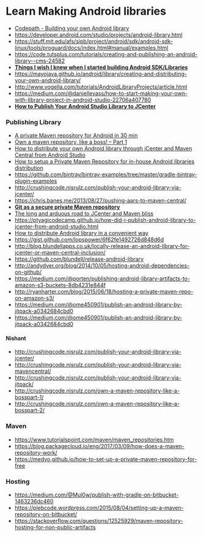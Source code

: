 # Learn Making Android libraries

* [Codepath - Building your own Android library](https://github.com/codepath/android_guides/wiki/Building-your-own-Android-library)
* https://developer.android.com/studio/projects/android-library.html
* https://stuff.mit.edu/afs/sipb/project/android/sdk/android-sdk-linux/tools/proguard/docs/index.html#manual/examples.html
* https://code.tutsplus.com/tutorials/creating-and-publishing-an-android-library--cms-24582
* **[Things I wish I knew when I started building Android SDK/Libraries](https://crushingcode.nisrulz.com/posts/things-i-wish-i-knew-when-i-started-building-android-sdk-libraries/)**
* https://mayojava.github.io/android/library/creating-and-distributing-your-own-android-library/
* http://www.vogella.com/tutorials/AndroidLibraryProjects/article.html
* https://medium.com/@daniellevass/how-to-start-making-your-own-with-library-project-in-android-studio-22706a407780
* **[How to Publish Your Android Studio Library to JCenter](https://medium.com/@daniellevass/how-to-publish-your-android-studio-library-to-jcenter-5384172c4739)**

### Publishing Library

* [A private Maven repository for Android in 30 min](https://jeroenmols.com/blog/2015/08/06/artifactory/)
* [Own a maven repository, like a boss! – Part 1](http://crushingcode.nisrulz.com/own-a-maven-repository-like-a-bosspart-1/)
* [How to distribute your own Android library through jCenter and Maven Central from Android Studio
](https://inthecheesefactory.com/blog/how-to-upload-library-to-jcenter-maven-central-as-dependency/en)
* [How to setup a Private Maven Repository for in-house Android libraries distribution](https://inthecheesefactory.com/blog/how-to-setup-private-maven-repository/en)
* https://github.com/bintray/bintray-examples/tree/master/gradle-bintray-plugin-examples
* http://crushingcode.nisrulz.com/publish-your-android-library-via-jcenter/
* https://chris.banes.me/2013/08/27/pushing-aars-to-maven-central/
* **[Git as a secure private Maven repository](https://jeroenmols.com/blog/2016/02/05/wagongit/)**
* [The long and arduous road to JCenter and Maven bliss](http://beust.com/weblog/2015/07/13/the-long-and-arduous-road-to-jcenter-and-maven-bliss/)
* https://ptyagicodecamp.github.io/how-did-i-publish-android-library-to-jcenter-from-android-studio.html
* [How to distribute Android library in a convenient way](https://android.jlelse.eu/how-to-distribute-android-library-in-a-convenient-way-d43fb68304a7)
* https://gist.github.com/lopspower/6f62fe1492726d848d6d
* http://blog.blundellapps.co.uk/locally-release-an-android-library-for-jcenter-or-maven-central-inclusion/
* https://github.com/blundell/release-android-library
* http://andydyer.org/blog/2014/10/05/hosting-android-dependencies-on-github/
* https://medium.com/@porten/publishing-android-library-artifacts-to-amazon-s3-buckets-8db4231e844f
* http://ryanharter.com/blog/2015/06/18/hosting-a-private-maven-repo-on-amazon-s3/
* https://medium.com/@ome450901/publish-an-android-library-by-jitpack-a0342684cbd0
* https://medium.com/@ome450901/publish-an-android-library-by-jitpack-a0342684cbd0

#### Nishant 

* http://crushingcode.nisrulz.com/publish-your-android-library-via-jcenter/
* http://crushingcode.nisrulz.com/publish-your-android-library-via-mavencentral/
* http://crushingcode.nisrulz.com/publish-your-android-library-via-jitpack/
* http://crushingcode.nisrulz.com/own-a-maven-repository-like-a-bosspart-1/
* http://crushingcode.nisrulz.com/own-a-maven-repository-like-a-bosspart-2/

### Maven

* https://www.tutorialspoint.com/maven/maven_repositories.htm
* https://blog.packagecloud.io/eng/2017/03/09/how-does-a-maven-repository-work/
* https://medyo.github.io/how-to-set-up-a-private-maven-repository-for-free



### Hosting 
* https://medium.com/@Mul0w/publish-with-gradle-on-bitbucket-1463236dc460
* https://plebcode.wordpress.com/2015/08/04/setting-up-a-maven-repository-on-bitbucket/
* https://stackoverflow.com/questions/12525929/maven-repository-hosting-for-non-public-artifacts
